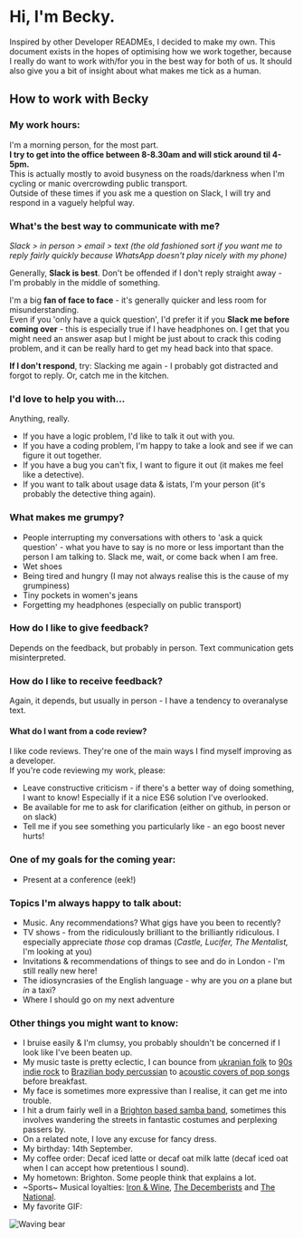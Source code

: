 # Hi, I'm Becky.
Inspired by other Developer READMEs, I decided to make my own.
This document exists in the hopes of optimising how we work together, because I really do want to work with/for you in the best way for both of us.
It should also give you a bit of insight about what makes me tick as a human.

## How to work with Becky

### My work hours:
I'm a morning person, for the most part.<br  />
**I try to get into the office between 8-8.30am and will stick around til 4-5pm.**<br />
This is actually mostly to avoid busyness on the roads/darkness when I'm cycling or manic overcrowding public transport. <br />
Outside of these times if you ask me a question on Slack, I will try and respond in a vaguely helpful way.<br />

### What's the best way to communicate with me?
*Slack > in person > email > text (the old fashioned sort if you want me to reply fairly quickly because WhatsApp doesn't play nicely with my phone)*

Generally, **Slack is best**. Don't be offended if I don't reply straight away - I'm probably in the middle of something.

I'm a big **fan of face to face** - it's generally quicker and less room for misunderstanding.  <br />
Even if you 'only have a quick question', I'd prefer it if you **Slack me before coming over** - this is especially true if I have headphones on.
I get that you might need an answer asap but I might be just about to crack this coding problem, and it can be really hard to get my head back into that space.


**If I don't respond**, try: Slacking me again - I probably got distracted and forgot to reply. Or, catch me in the kitchen.

### I'd love to help you with...
Anything, really.

* If you have a logic problem, I'd like to talk it out with you.
* If you have a coding problem, I'm happy to take a look and see if we can figure it out together.
* If you have a bug you can't fix, I want to figure it out (it makes me feel like a detective).
* If you want to talk about usage data & istats, I'm your person (it's probably the detective thing again).

### What makes me grumpy?
* People interrupting my conversations with others to 'ask a quick question' - what you have to say is no more or less important than the person I am talking to. Slack me, wait, or come back when I am free.
* Wet shoes
* Being tired and hungry (I may not always realise this is the cause of my grumpiness)
* Tiny pockets in women's jeans
* Forgetting my headphones (especially on public transport)

### How do I like to give feedback?
Depends on the feedback, but probably in person. Text communication gets misinterpreted.

### How do I like to receive feedback?
Again, it depends, but usually in person - I have a tendency to overanalyse text.

#### What do I want from a code review?
I like code reviews. They're one of the main ways I find myself improving as a developer.<br  />
If you're code reviewing my work, please:
* Leave constructive criticism - if there's a better way of doing something, I want to know! Especially if it a nice ES6 solution I've overlooked.
* Be available for me to ask for clarification (either on github, in person or on slack)
* Tell me if you see something you particularly like - an ego boost never hurts!

### One of my goals for the coming year:
* Present at a conference (eek!)

### Topics I'm always happy to talk about:
* Music. Any recommendations? What gigs have you been to recently?
* TV shows - from the ridiculously brilliant to the brilliantly ridiculous. I especially appreciate _those_ cop dramas (_Castle, Lucifer, The Mentalist,_ I'm looking at you)
* Invitations & recommendations of things to see and do in London - I'm still really new here!
* The idiosyncrasies of the English language - why are you _on_ a plane but _in_ a taxi?
* Where I should go on my next adventure

### Other things you might want to know:
* I bruise easily & I'm clumsy, you probably shouldn't be concerned if I look like I've been beaten up.
* My music taste is pretty eclectic, I can bounce from [ukranian folk](https://open.spotify.com/track/52Wl3PQGfyvMJm5JQu0acD?si=zEoFqkZ3Qqe2IRLWeFQC1Q) to [90s indie rock](https://open.spotify.com/track/1OU3fzC6uWKpqgZalfUSx8?si=vCywFj1VT9yR9kCjrXYxAw) to [Brazilian body percussian](https://open.spotify.com/track/4bndkI1TTh7itdsyixtDoD?si=CvQIUFxXQImKE73oJsBhOw) to [acoustic covers of pop songs](https://open.spotify.com/track/5CjOsESIfgyByBGKL7MCWU?si=S0_UprYXQHmEm2sU4FWU-w) before breakfast.
* My face is sometimes more expressive than I realise, it can get me into trouble.
* I hit a drum fairly well in a [Brighton based samba band](https://www.youtube.com/watch?v=zRHbofgZmq0), sometimes this involves wandering the streets in fantastic costumes and perplexing passers by.
* On a related note, I love any excuse for fancy dress.
* My birthday: 14th September.
* My coffee order: Decaf iced latte or decaf oat milk latte (decaf iced oat when I can accept how pretentious I sound).
* My hometown: Brighton. Some people think that explains a lot.
* ~Sports~ Musical loyalties: [Iron & Wine](https://www.youtube.com/watch?v=QZIwLR426Mo&feature=youtu.be&t=2013), [The Decemberists](https://www.youtube.com/watch?v=P4Jz3tMddw4&t=3102s) and [The National](https://www.youtube.com/watch?v=TdFCD3oXMZo&t=540s).
* My favorite GIF:

![Waving bear](https://media.giphy.com/media/IThjAlJnD9WNO/giphy.gif "Waving Bear")
